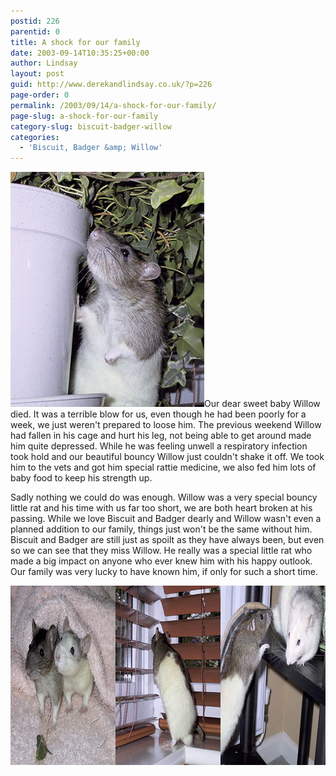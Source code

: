 ```yaml
---
postid: 226
parentid: 0
title: A shock for our family
date: 2003-09-14T10:35:25+00:00
author: Lindsay
layout: post
guid: http://www.derekandlindsay.co.uk/?p=226
page-order: 0
permalink: /2003/09/14/a-shock-for-our-family/
page-slug: a-shock-for-our-family
category-slug: biscuit-badger-willow
categories:
  - 'Biscuit, Badger &amp; Willow'
---
```

<img class="alignright size-full wp-image-6989" title="Our little rat, Willow, checking out a potted ivy plant" src="/wp-content/uploads/2003/09/post_7496_IMG.jpg" alt="Our little rat, Willow, checking out a potted ivy plant" width="310" height="376" />Our dear sweet baby Willow died. It was a terrible blow for us, even though he had been poorly for a week, we just weren't prepared to loose him. The previous weekend Willow had fallen in his cage and hurt his leg, not being able to get around made him quite depressed. While he was feeling unwell a respiratory infection took hold and our beautiful bouncy Willow just couldn't shake it off. We took him to the vets and got him special rattie medicine, we also fed him lots of baby food to keep his strength up.

Sadly nothing we could do was enough. Willow was a very special bouncy little rat and his time with us far too short, we are both heart broken at his passing. While we love Biscuit and Badger dearly and Willow wasn't even a planned addition to our family, things just won't be the same without him. Biscuit and Badger are still just as spoilt as they have always been, but even so we can see that they miss Willow. He really was a special little rat who made a big impact on anyone who ever knew him with his happy outlook. Our family was very lucky to have known him, if only for such a short time.

<img class="aligncenter size-full wp-image-6990" title="3 images of out beautiful rat, Willow and his brother Badger" src="/wp-content/uploads/2003/09/post_bannerwillow.jpg" alt="3 images of out beautiful rat, Willow and his brother Badger" width="940" height="287" />